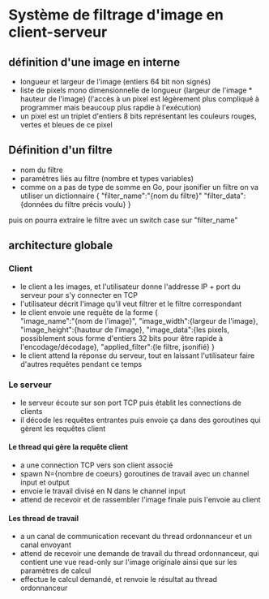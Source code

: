 # Système de filtrage d'image en client-serveur

## définition d'une image en interne
- longueur et largeur de l'image (entiers 64 bit non signés)
- liste de pixels mono dimensionnelle de longueur {largeur de l'image * hauteur de l'image} (l'accès à un pixel est légèrement plus compliqué à programmer mais beaucoup plus rapdie à l'exécution)
- un pixel est un triplet d'entiers 8 bits représentant les couleurs rouges, vertes et bleues de ce pixel

## Définition d'un filtre

- nom du filtre
- paramètres liés au filtre (nombre et types variables)
- comme on a pas de type de somme en Go, pour jsonifier un filtre on va utiliser un dictionnaire
{
    "filter_name":"{nom du filtre}"
    "filter_data":{données du filtre précis voulu}
}

puis on pourra extraire le filtre avec un switch case sur "filter_name"

## architecture globale

### Client
- le client a les images, et l'utilisateur donne l'addresse IP + port du serveur pour s'y connecter en TCP
- l'utilisateur décrit l'image qu'il veut filtrer et le filtre correspondant 
- le client envoie une requête de la forme
{   
    "image_name":"{nom de l'image}",
    "image_width":{largeur de l'image},
    "image_height":{hauteur de l'image},
    "image_data":{les pixels, possiblement sous forme d'entiers 32 bits pour être rapide à l'encodage/décodage},
    "applied_filter":{le filtre, jsonifié}
}
- le client attend la réponse du serveur, tout en laissant l'utilisateur faire d'autres requêtes pendant ce temps

### Le serveur

- le serveur écoute sur son port TCP puis établit les connections de clients
- il décode les requêtes entrantes puis envoie ça dans des goroutines qui gèrent les requêtes client

#### Le thread qui gère la requête client

- a une connection TCP vers son client associé
- spawn N={nombre de coeurs} goroutines de travail avec un channel input et output
- envoie le travail divisé en N dans le channel input
- attend de recevoir et de rassembler l'image finale puis l'envoie au client

#### Les thread de travail

- a un canal de communication recevant du thread ordonnanceur et un canal envoyant
- attend de recevoir une demande de travail du thread ordonnanceur, qui contient une vue read-only sur l'image originale ainsi que sur les paramètres de calcul
- effectue le calcul demandé, et renvoie le résultat au thread ordonnanceur
